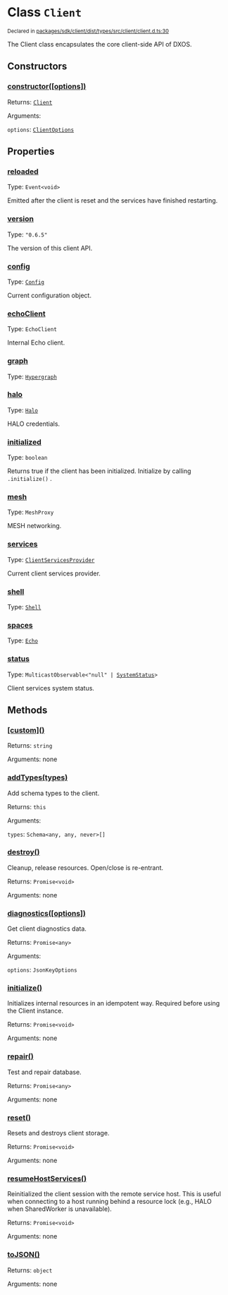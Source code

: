 # Class `Client`
<sub>Declared in [packages/sdk/client/dist/types/src/client/client.d.ts:30]()</sub>


The Client class encapsulates the core client-side API of DXOS.

## Constructors
### [constructor(\[options\])]()




Returns: <code>[Client](/api/@dxos/react-client/classes/Client)</code>

Arguments: 

`options`: <code>[ClientOptions](/api/@dxos/react-client/types/ClientOptions)</code>



## Properties
### [reloaded]()
Type: <code>Event&lt;void&gt;</code>

Emitted after the client is reset and the services have finished restarting.

### [version]()
Type: <code>"0.6.5"</code>

The version of this client API.

### [config]()
Type: <code>[Config](/api/@dxos/react-client/classes/Config)</code>

Current configuration object.

### [echoClient]()
Type: <code>EchoClient</code>

Internal Echo client.

### [graph]()
Type: <code>[Hypergraph](/api/@dxos/react-client/classes/Hypergraph)</code>



### [halo]()
Type: <code>[Halo](/api/@dxos/react-client/interfaces/Halo)</code>

HALO credentials.

### [initialized]()
Type: <code>boolean</code>

Returns true if the client has been initialized. Initialize by calling  `.initialize()` .

### [mesh]()
Type: <code>MeshProxy</code>

MESH networking.

### [services]()
Type: <code>[ClientServicesProvider](/api/@dxos/react-client/interfaces/ClientServicesProvider)</code>

Current client services provider.

### [shell]()
Type: <code>[Shell](/api/@dxos/react-client/classes/Shell)</code>



### [spaces]()
Type: <code>[Echo](/api/@dxos/react-client/interfaces/Echo)</code>



### [status]()
Type: <code>MulticastObservable&lt;"null" | [SystemStatus](/api/@dxos/react-client/enums#SystemStatus)&gt;</code>

Client services system status.


## Methods
### [\[custom\]()]()




Returns: <code>string</code>

Arguments: none




### [addTypes(types)]()


Add schema types to the client.

Returns: <code>this</code>

Arguments: 

`types`: <code>Schema&lt;any, any, never&gt;[]</code>


### [destroy()]()


Cleanup, release resources.
Open/close is re-entrant.

Returns: <code>Promise&lt;void&gt;</code>

Arguments: none




### [diagnostics(\[options\])]()


Get client diagnostics data.

Returns: <code>Promise&lt;any&gt;</code>

Arguments: 

`options`: <code>JsonKeyOptions</code>


### [initialize()]()


Initializes internal resources in an idempotent way.
Required before using the Client instance.

Returns: <code>Promise&lt;void&gt;</code>

Arguments: none




### [repair()]()


Test and repair database.

Returns: <code>Promise&lt;any&gt;</code>

Arguments: none




### [reset()]()


Resets and destroys client storage.

Returns: <code>Promise&lt;void&gt;</code>

Arguments: none




### [resumeHostServices()]()


Reinitialized the client session with the remote service host.
This is useful when connecting to a host running behind a resource lock
(e.g., HALO when SharedWorker is unavailable).

Returns: <code>Promise&lt;void&gt;</code>

Arguments: none




### [toJSON()]()




Returns: <code>object</code>

Arguments: none




